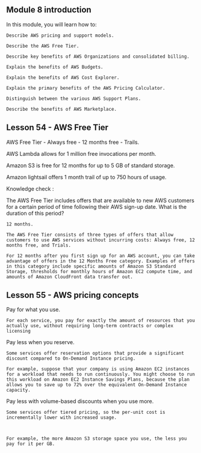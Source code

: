 ## Module 8 introduction

In this module, you will learn how to:

    Describe AWS pricing and support models.

    Describe the AWS Free Tier.

    Describe key benefits of AWS Organizations and consolidated billing.

    Explain the benefits of AWS Budgets.

    Explain the benefits of AWS Cost Explorer.

    Explain the primary benefits of the AWS Pricing Calculator.

    Distinguish between the various AWS Support Plans.

    Describe the benefits of AWS Marketplace.

## Lesson 54 - AWS Free Tier

AWS Free Tier - Always free - 12 months free - Trails.

AWS Lambda allows for 1 million free invocations per month.

Amazon S3 is free for 12 months for up to 5 GB of standard storage.

Amazon lightsail offers 1 month trail of up to 750 hours of usage.

Knowledge check :

The AWS Free Tier includes offers that are available to new AWS customers for a certain period of time following their AWS sign-up date. What is the duration of this period?

    12 months.

    The AWS Free Tier consists of three types of offers that allow customers to use AWS services without incurring costs: Always free, 12 months free, and Trials.

    For 12 months after you first sign up for an AWS account, you can take advantage of offers in the 12 Months Free category. Examples of offers in this category include specific amounts of Amazon S3 Standard Storage, thresholds for monthly hours of Amazon EC2 compute time, and amounts of Amazon CloudFront data transfer out.

## Lesson 55 - AWS pricing concepts

Pay for what you use.

    For each service, you pay for exactly the amount of resources that you actually use, without requiring long-term contracts or complex licensing

Pay less when you reserve.

    Some services offer reservation options that provide a significant discount compared to On-Demand Instance pricing.

    For example, suppose that your company is using Amazon EC2 instances for a workload that needs to run continuously. You might choose to run this workload on Amazon EC2 Instance Savings Plans, because the plan allows you to save up to 72% over the equivalent On-Demand Instance capacity.

Pay less with volume-based discounts when you use more.

    Some services offer tiered pricing, so the per-unit cost is incrementally lower with increased usage.



    For example, the more Amazon S3 storage space you use, the less you pay for it per GB.
